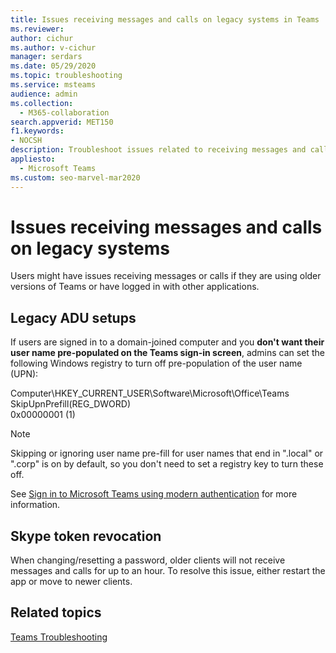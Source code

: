 ```yaml
---
title: Issues receiving messages and calls on legacy systems in Teams
ms.reviewer: 
author: cichur
ms.author: v-cichur
manager: serdars
ms.date: 05/29/2020
ms.topic: troubleshooting
ms.service: msteams
audience: admin
ms.collection: 
  - M365-collaboration
search.appverid: MET150
f1.keywords:
- NOCSH
description: Troubleshoot issues related to receiving messages and calls on legacy systems
appliesto: 
  - Microsoft Teams
ms.custom: seo-marvel-mar2020
---
```


# Issues receiving messages and calls on legacy systems

Users might have issues receiving messages or calls if they are using older versions of Teams or have logged in with other applications.

## Legacy ADU setups

 If users are signed in to a domain-joined computer and you **don't want their user name pre-populated on the Teams sign-in screen**, admins can set the following Windows registry to turn off pre-population of the user name (UPN):

  Computer\HKEY_CURRENT_USER\Software\Microsoft\Office\Teams<br/>
  SkipUpnPrefill(REG_DWORD)<br/>
  0x00000001 (1)

> [!NOTE]
> Skipping or ignoring user name pre-fill for user names that end in ".local" or ".corp" is on by default, so you don't need to set a registry key to turn these off.

See [Sign in to Microsoft Teams using modern authentication](sign-in-teams.md) for more information.

## Skype token revocation

When changing/resetting a password, older clients will not receive messages and calls for up to an hour. To resolve this issue, either restart the app or move to newer clients.


## Related topics

[Teams Troubleshooting](/MicrosoftTeams/troubleshoot/teams)